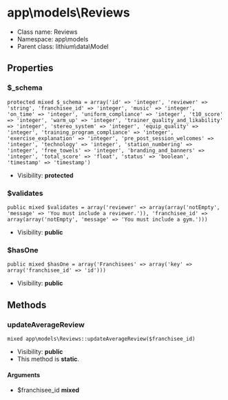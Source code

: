app\models\Reviews
===============






* Class name: Reviews
* Namespace: app\models
* Parent class: lithium\data\Model





Properties
----------


### $_schema

    protected mixed $_schema = array('id' => 'integer', 'reviewer' => 'string', 'franchisee_id' => 'integer', 'music' => 'integer', 'on_time' => 'integer', 'uniform_compliance' => 'integer', 't10_score' => 'integer', 'warm_up' => 'integer', 'trainer_quality_and_likability' => 'integer', 'stereo_system' => 'integer', 'equip_quality' => 'integer', 'training_program_compliance' => 'integer', 'exercise_explanation' => 'integer', 'pre_post_session_welcomes' => 'integer', 'technology' => 'integer', 'station_numbering' => 'integer', 'free_towels' => 'integer', 'branding_and_banners' => 'integer', 'total_score' => 'float', 'status' => 'boolean', 'timestamp' => 'timestamp')





* Visibility: **protected**


### $validates

    public mixed $validates = array('reviewer' => array(array('notEmpty', 'message' => 'You must include a reviewer.')), 'franchisee_id' => array(array('notEmpty', 'message' => 'You must include a gym.')))





* Visibility: **public**


### $hasOne

    public mixed $hasOne = array('Franchisees' => array('key' => array('franchisee_id' => 'id')))





* Visibility: **public**


Methods
-------


### updateAverageReview

    mixed app\models\Reviews::updateAverageReview($franchisee_id)





* Visibility: **public**
* This method is **static**.


#### Arguments
* $franchisee_id **mixed**


